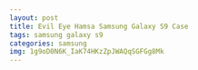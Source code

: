 ```yaml
---
layout: post
title: Evil Eye Hamsa Samsung Galaxy S9 Case
tags: samsung galaxy s9
categories: samsung
img: 1g9oD0N6K_IaK74HKzZpJWAQqSGFGg8Mk
---
```

